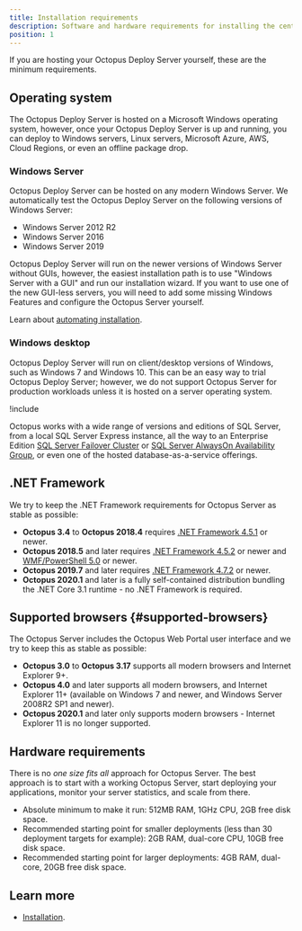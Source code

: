 ```yaml
---
title: Installation requirements
description: Software and hardware requirements for installing the central Octopus Deploy Server.
position: 1
---
```


If you are hosting your Octopus Deploy Server yourself, these are the minimum requirements.

## Operating system

The Octopus Deploy Server is hosted on a Microsoft Windows operating system, however, once your Octopus Deploy Server is up and running, you can deploy to Windows servers, Linux servers, Microsoft Azure, AWS, Cloud Regions, or even an offline package drop.

### Windows Server

Octopus Deploy Server can be hosted on any modern Windows Server. We automatically test the Octopus Deploy Server on the following versions of Windows Server:

- Windows Server 2012 R2
- Windows Server 2016
- Windows Server 2019

Octopus Deploy Server will run on the newer versions of Windows Server without GUIs, however, the easiest installation path is to use "Windows Server with a GUI" and run our installation wizard. If you want to use one of the new GUI-less servers, you will need to add some missing Windows Features and configure the Octopus Server yourself.

Learn about [automating installation](/docs/installation/automating-installation.md).

### Windows desktop

Octopus Deploy Server will run on client/desktop versions of Windows, such as Windows 7 and Windows 10. This can be an easy way to trial Octopus Deploy Server; however, we do not support Octopus Server for production workloads unless it is hosted on a server operating system.

!include <sql>

Octopus works with a wide range of versions and editions of SQL Server, from a local SQL Server Express instance, all the way to an Enterprise Edition [SQL Server Failover Cluster](https://docs.microsoft.com/en-us/sql/sql-server/failover-clusters/high-availability-solutions-sql-server) or [SQL Server AlwaysOn Availability Group](https://docs.microsoft.com/en-us/sql/database-engine/availability-groups/windows/overview-of-always-on-availability-groups-sql-server), or even one of the hosted database-as-a-service offerings.

## .NET Framework

We try to keep the .NET Framework requirements for Octopus Server as stable as possible:

- **Octopus 3.4** to **Octopus 2018.4** requires [.NET Framework 4.5.1](https://www.microsoft.com/en-au/download/details.aspx?id=40773) or newer.
- **Octopus 2018.5** and later requires [.NET Framework 4.5.2](https://www.microsoft.com/en-au/download/details.aspx?id=42642) or newer and [WMF/PowerShell 5.0](https://www.microsoft.com/en-us/download/details.aspx?id=50395) or newer.
- **Octopus 2019.7** and later requires [.NET Framework 4.7.2](https://go.microsoft.com/fwlink/?LinkID=863265) or newer.
- **Octopus 2020.1** and later is a fully self-contained distribution bundling the .NET Core 3.1 runtime - no .NET Framework is required.

## Supported browsers {#supported-browsers}

The Octopus Server includes the Octopus Web Portal user interface and we try to keep this as stable as possible:

- **Octopus 3.0** to **Octopus 3.17** supports all modern browsers and Internet Explorer 9+.
- **Octopus 4.0** and later supports all modern browsers, and Internet Explorer 11+ (available on Windows 7 and newer, and Windows Server 2008R2 SP1 and newer).
- **Octopus 2020.1** and later only supports modern browsers - Internet Explorer 11 is no longer supported.

## Hardware requirements

There is no *one size fits all* approach for Octopus Server. The best approach is to start with a working Octopus Server, start deploying your applications, monitor your server statistics, and scale from there.

- Absolute minimum to make it run: 512MB RAM, 1GHz CPU, 2GB free disk space.
- Recommended starting point for smaller deployments (less than 30 deployment targets for example): 2GB RAM, dual-core CPU, 10GB free disk space.
- Recommended starting point for larger deployments: 4GB RAM, dual-core, 20GB free disk space.

## Learn more

- [Installation](/docs/installation/index.md).
